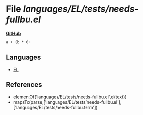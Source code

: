 # File _languages/EL/tests/needs-fullbu.el_
**[GitHub](https://github.com/softlang/yas/blob/master/languages/EL/tests/needs-fullbu.el)**
```
a + (b * 0)
```

## Languages
* [EL](../languages/EL.md)

## References
* elementOf('languages/EL/tests/needs-fullbu.el',el(text))
* mapsTo(parse,['languages/EL/tests/needs-fullbu.el'],['languages/EL/tests/needs-fullbu.term'])
